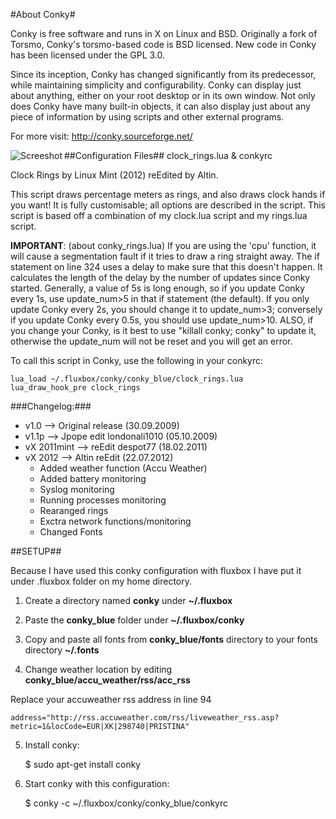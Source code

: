 #About Conky#

Conky is free software and runs in X on Linux and BSD. Originally a fork of Torsmo, Conky's torsmo-based code is BSD licensed. New code in Conky has been licensed under the GPL 3.0.

Since its inception, Conky has changed significantly from its predecessor, while maintaining simplicity and configurability. Conky can display just about anything, either on your root desktop or in its own window. Not only does Conky have many built-in objects, it can also display just about any piece of information by using scripts and other external programs.

For more visit: http://conky.sourceforge.net/

##Configuration Files##
<img src="https://github.com/altinukshini/conky_blue/raw/master/screenshot.png" align="left" style="paddig-right: 10px;" alt="Screeshot" />
clock_rings.lua & conkyrc

Clock Rings by Linux Mint (2012) reEdited by Altin.

This script draws percentage meters as rings, and also draws clock hands if you want! It is fully customisable; all options are described in the script.
This script is based off a combination of my clock.lua script and my rings.lua script.

**IMPORTANT**: (about conky_rings.lua) If you are using the 'cpu' function, it will cause a segmentation fault if it tries to draw a ring straight away. 
                    The if statement on line 324 uses a delay to make sure that this doesn't happen. 
                    It calculates the length of the delay by the number of updates since Conky started. 
                    Generally, a value of 5s is long enough, so if you update Conky every 1s, 
                    use update_num>5 in that if statement (the default). 
                    If you only update Conky every 2s, you should change it to update_num>3; 
                    conversely if you update Conky every 0.5s, you should use update_num>10. 
                    ALSO, if you change your Conky, is it best to use "killall conky; conky" to update it, 
                    otherwise the update_num will not be reset and you will get an error.

To call this script in Conky, use the following in your conkyrc:

	lua_load ~/.fluxbox/conky/conky_blue/clock_rings.lua
	lua_draw_hook_pre clock_rings

###Changelog:###
* v1.0 -->  Original release (30.09.2009)
* v1.1p -->   Jpope edit londonali1010 (05.10.2009)
* vX 2011mint --> reEdit despot77 (18.02.2011)
* vX 2012 --> Altin reEdit (22.07.2012)
 	* Added weather function (Accu Weather)
 	* Added battery monitoring
 	* Syslog monitoring
 	* Running processes monitoring
 	* Rearanged rings
 	* Exctra network functions/monitoring
 	* Changed Fonts

##SETUP##

Because I have used this conky configuration with fluxbox I have put it under .fluxbox folder on my home directory.

1) Create a directory named **conky** under **~/.fluxbox**

2) Paste the **conky_blue** folder under **~/.fluxbox/conky**

3) Copy and paste all fonts from **conky_blue/fonts** directory to your fonts directory **~/.fonts**

4) Change weather location by editing **conky_blue/accu_weather/rss/acc_rss**

Replace your accuweather rss address in line 94

	address="http://rss.accuweather.com/rss/liveweather_rss.asp?metric=1&locCode=EUR|XK|298740|PRISTINA"

5) Install conky: 

	$ sudo apt-get install conky

6) Start conky with this configuration:

	$ conky -c ~/.fluxbox/conky/conky_blue/conkyrc
